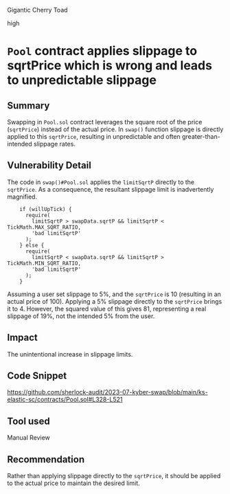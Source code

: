Gigantic Cherry Toad

high

# `Pool` contract applies slippage to sqrtPrice which is wrong and leads to unpredictable slippage
## Summary 
Swapping in `Pool.sol` contract leverages the square root of the price (`sqrtPrice`) instead of the actual price. In `swap()` function slippage is directly applied to this `sqrtPrice`, resulting in unpredictable and often greater-than-intended slippage rates.

## Vulnerability Detail
The code in `swap()#Pool.sol` applies the `limitSqrtP` directly to the `sqrtPrice`. As a consequence, the resultant slippage limit is inadvertently magnified.

```solidity
    if (willUpTick) {
      require(
        limitSqrtP > swapData.sqrtP && limitSqrtP < TickMath.MAX_SQRT_RATIO,
        'bad limitSqrtP'
      );
    } else {
      require(
        limitSqrtP < swapData.sqrtP && limitSqrtP > TickMath.MIN_SQRT_RATIO,
        'bad limitSqrtP'
      );
    }
```

Assuming a user set slippage to 5%, and the `sqrtPrice` is 10 (resulting in an actual price of 100). Applying a 5% slippage directly to the `sqrtPrice` brings it to 4. However, the squared value of this gives 81, representing a real slippage of 19%, not the intended 5% from the user.

## Impact
The unintentional increase in slippage limits.

## Code Snippet
https://github.com/sherlock-audit/2023-07-kyber-swap/blob/main/ks-elastic-sc/contracts/Pool.sol#L328-L521

## Tool used
Manual Review

## Recommendation
Rather than applying slippage directly to the `sqrtPrice`, it should be applied to the actual price to maintain the desired limit.